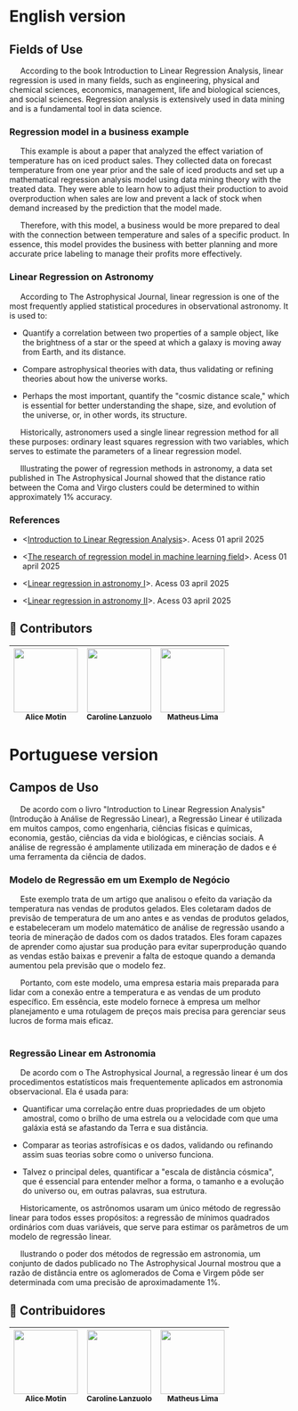 # English version

## Fields of Use
&nbsp;&nbsp;&nbsp;&nbsp; According to the book Introduction to Linear Regression Analysis, linear regression is used in many fields, such as engineering, physical and chemical sciences, economics, management, life and biological sciences, and social sciences. Regression analysis is extensively used in data mining and is a fundamental tool in data science.

### Regression model in a business example
&nbsp;&nbsp;&nbsp;&nbsp; This example is about a paper that analyzed the effect variation of temperature has on iced product sales. They collected data on forecast temperature from one year prior and the sale of iced products and set up a mathematical regression analysis model using data mining theory with the treated data. They were able to learn how to adjust their production to avoid overproduction when sales are low and prevent a lack of stock when demand increased by the prediction that the model made.

&nbsp;&nbsp;&nbsp;&nbsp; Therefore, with this model, a business would be more prepared to deal with the connection between temperature and sales of a specific product. In essence, this model provides the business with better planning and more accurate price labeling to manage their profits more effectively.


### Linear Regression on Astronomy  
&nbsp;&nbsp;&nbsp;&nbsp; According to The Astrophysical Journal, linear regression is one of the most frequently applied statistical procedures in observational astronomy. It is used to:

-	Quantify a correlation between two properties of a sample object, like the brightness of a star or the speed at which a galaxy is moving away from Earth, and its distance.

-	Compare astrophysical theories with data, thus validating or refining theories about how the universe works.

-	Perhaps the most important, quantify the "cosmic distance scale," which is essential for better understanding the shape, size, and evolution of the universe, or, in other words, its structure.

&nbsp;&nbsp;&nbsp;&nbsp; Historically, astronomers used a single linear regression method for all these purposes: ordinary least squares regression with two variables, which serves to estimate the parameters of a linear regression model.

&nbsp;&nbsp;&nbsp;&nbsp; Illustrating the power of regression methods in astronomy, a data set published in The Astrophysical Journal showed that the distance ratio between the Coma and Virgo clusters could be determined to within approximately 1% accuracy.

### References
- <[Introduction to Linear Regression Analysis](https://books.google.com.br/books?hl=en&lr=&id=tCIgEAAAQBAJ&oi=fnd&pg=PR13&dq=linear+regression+fields&ots=lgvaXse3Sr&sig=rQK8TmbQaqhnqulgKh6aNe3C1vc&redir_esc=y#v=onepage&q=%20field&f=false)>. Acess 01 april 2025 

- <[The research of regression model in machine learning field](https://www.matec-conferences.org/articles/matecconf/abs/2018/35/matecconf_ifid2018_01033/matecconf_ifid2018_01033.html)>. Acess 01 april 2025  
- <[Linear regression in astronomy I](https://articles.adsabs.harvard.edu/cgi-bin/nph-iarticle_query?bibcode=1990ApJ...364..104I&db_key=AST&page_ind=0&data_type=GIF&type=SCREEN_VIEW&classic=YES)>. Acess 03 april 2025
- <[Linear regression in astronomy II](https://articles.adsabs.harvard.edu//full/1992ApJ...397...55F/0000055.000.html)>. Acess 03 april 2025


## 👾 **Contributors**  
| [<img loading="lazy" src="https://avatars.githubusercontent.com/u/112569754?v=4" width=115><br><sub>Alice Motin</sub>](https://github.com/AliceMotin) |  [<img loading="lazy" src="https://avatars.githubusercontent.com/u/147776134?v=4" width=115><br><sub>Caroline Lanzuolo</sub>](https://github.com/carol-lanzu) | [<img loading="lazy" src="https://avatars.githubusercontent.com/u/49369639?v=4" width=115><br><sub>Matheus Lima</sub>](https://github.com/matheus1103) | 
| :---: | :---: | :---: |


# Portuguese version

## Campos de Uso  
&nbsp;&nbsp;&nbsp;&nbsp; De acordo com o livro "Introduction to Linear Regression Analysis" (Introdução à Análise de Regressão Linear), a Regressão Linear é utilizada em muitos campos, como engenharia, ciências físicas e químicas, economia, gestão, ciências da vida e biológicas, e ciências sociais. A análise de regressão é amplamente utilizada em mineração de dados e é uma ferramenta da ciência de dados.&nbsp;&nbsp;&nbsp;&nbsp; 

### Modelo de Regressão em um Exemplo de Negócio  
&nbsp;&nbsp;&nbsp;&nbsp; Este exemplo trata de um artigo que analisou o efeito da variação da temperatura nas vendas de produtos gelados. Eles coletaram dados de previsão de temperatura de um ano antes e as vendas de produtos gelados, e estabeleceram um modelo matemático de análise de regressão usando a teoria de mineração de dados com os dados tratados. Eles foram capazes de aprender como ajustar sua produção para evitar superprodução quando as vendas estão baixas e prevenir a falta de estoque quando a demanda aumentou pela previsão que o modelo fez.  

&nbsp;&nbsp;&nbsp;&nbsp; Portanto, com este modelo, uma empresa estaria mais preparada para lidar com a conexão entre a temperatura e as vendas de um produto específico. Em essência, este modelo fornece à empresa um melhor planejamento e uma rotulagem de preços mais precisa para gerenciar seus lucros de forma mais eficaz.  
&nbsp;&nbsp;&nbsp;&nbsp; 

### Regressão Linear em Astronomia
&nbsp;&nbsp;&nbsp;&nbsp; De acordo com o The Astrophysical Journal, a regressão linear é um dos procedimentos estatísticos mais frequentemente aplicados em astronomia observacional. Ela é usada para:

- Quantificar uma correlação entre duas propriedades de um objeto amostral, como o brilho de uma estrela ou a velocidade com que uma galáxia está se afastando da Terra e sua distância.

- Comparar as teorias astrofísicas e os dados, validando ou refinando assim suas teorias sobre como o universo funciona.
  
- Talvez o principal deles, quantificar a "escala de distância cósmica", que é essencial para entender melhor a forma, o tamanho e a evolução do universo ou, em outras palavras, sua estrutura.

&nbsp;&nbsp;&nbsp;&nbsp; Historicamente, os astrônomos usaram um único método de regressão linear para todos esses propósitos: a regressão de mínimos quadrados ordinários com duas variáveis, que serve para estimar os parâmetros de um modelo de regressão linear.

&nbsp;&nbsp;&nbsp;&nbsp; Ilustrando o poder dos métodos de regressão em astronomia, um conjunto de dados publicado no The Astrophysical Journal mostrou que a razão de distância entre os aglomerados de Coma e Virgem pôde ser determinada com uma precisão de aproximadamente 1%.

## 👾 **Contribuidores**  
| [<img loading="lazy" src="https://avatars.githubusercontent.com/u/112569754?v=4" width=115><br><sub>Alice Motin</sub>](https://github.com/AliceMotin) |  [<img loading="lazy" src="https://avatars.githubusercontent.com/u/147776134?v=4" width=115><br><sub>Caroline Lanzuolo</sub>](https://github.com/carol-lanzu) | [<img loading="lazy" src="https://avatars.githubusercontent.com/u/49369639?v=4" width=115><br><sub>Matheus Lima</sub>](https://github.com/matheus1103) | 
| :---: | :---: | :---: |

